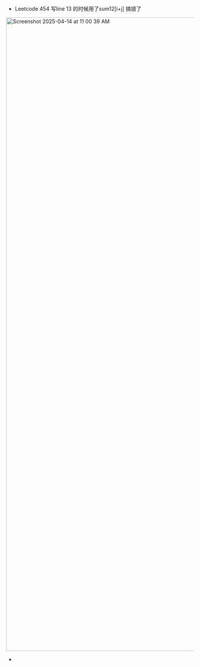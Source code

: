 - Leetcode 454 写line 13 的时候用了sum12[i+j] 搞错了
<img width="1702" alt="Screenshot 2025-04-14 at 11 00 39 AM" src="https://github.com/user-attachments/assets/b5a7f8f0-61ed-4bfb-91f5-3fafbccf0ee6" />

- 
